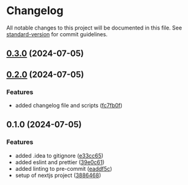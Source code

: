 # Changelog

All notable changes to this project will be documented in this file. See [standard-version](https://github.com/conventional-changelog/standard-version) for commit guidelines.

## [0.3.0](https://github.com/mokkapps/changelog-generator-demo/compare/v0.2.0...v0.3.0) (2024-07-05)

## [0.2.0](https://github.com/mokkapps/changelog-generator-demo/compare/v0.1.0...v0.2.0) (2024-07-05)


### Features

* added changelog file and scripts ([fc7fb0f](https://github.com/mokkapps/changelog-generator-demo/commits/fc7fb0f86fec70cd906b61853a264effd3256b50))

## 0.1.0 (2024-07-05)


### Features

* added .idea to gitignore ([e33cc65](https://github.com/mokkapps/changelog-generator-demo/commits/e33cc657d150764ee4ac72902c2f30d804ab1d57))
* added eslint and prettier ([39e0c61](https://github.com/mokkapps/changelog-generator-demo/commits/39e0c6139a31bacad9c75857ec48c3d6eb7e0e46))
* added linting to pre-commit ([eaddf5c](https://github.com/mokkapps/changelog-generator-demo/commits/eaddf5c612815dbe4415eeefc261ac9ddb0b46c7))
* setup of nextjs project ([3886468](https://github.com/mokkapps/changelog-generator-demo/commits/3886468714ad24f2d89595c599bd3ad3ed527aa8))
